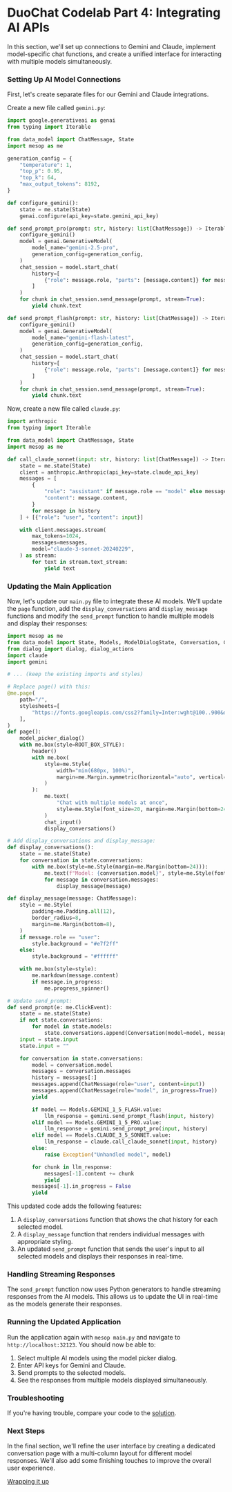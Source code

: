 # DuoChat Codelab Part 4: Integrating AI APIs

In this section, we'll set up connections to Gemini and Claude, implement model-specific chat functions, and create a unified interface for interacting with multiple models simultaneously.

### Setting Up AI Model Connections

First, let's create separate files for our Gemini and Claude integrations.

Create a new file called `gemini.py`:

```python title="gemini.py"
import google.generativeai as genai
from typing import Iterable

from data_model import ChatMessage, State
import mesop as me

generation_config = {
    "temperature": 1,
    "top_p": 0.95,
    "top_k": 64,
    "max_output_tokens": 8192,
}

def configure_gemini():
    state = me.state(State)
    genai.configure(api_key=state.gemini_api_key)

def send_prompt_pro(prompt: str, history: list[ChatMessage]) -> Iterable[str]:
    configure_gemini()
    model = genai.GenerativeModel(
        model_name="gemini-2.5-pro",
        generation_config=generation_config,
    )
    chat_session = model.start_chat(
        history=[
            {"role": message.role, "parts": [message.content]} for message in history
        ]
    )
    for chunk in chat_session.send_message(prompt, stream=True):
        yield chunk.text

def send_prompt_flash(prompt: str, history: list[ChatMessage]) -> Iterable[str]:
    configure_gemini()
    model = genai.GenerativeModel(
        model_name="gemini-flash-latest",
        generation_config=generation_config,
    )
    chat_session = model.start_chat(
        history=[
            {"role": message.role, "parts": [message.content]} for message in history
        ]
    )
    for chunk in chat_session.send_message(prompt, stream=True):
        yield chunk.text
```

Now, create a new file called `claude.py`:

```python title="claude.py"
import anthropic
from typing import Iterable

from data_model import ChatMessage, State
import mesop as me

def call_claude_sonnet(input: str, history: list[ChatMessage]) -> Iterable[str]:
    state = me.state(State)
    client = anthropic.Anthropic(api_key=state.claude_api_key)
    messages = [
        {
            "role": "assistant" if message.role == "model" else message.role,
            "content": message.content,
        }
        for message in history
    ] + [{"role": "user", "content": input}]

    with client.messages.stream(
        max_tokens=1024,
        messages=messages,
        model="claude-3-sonnet-20240229",
    ) as stream:
        for text in stream.text_stream:
            yield text
```

### Updating the Main Application

Now, let's update our `main.py` file to integrate these AI models. We'll update the `page` function, add the `display_conversations` and `display_message` functions and modify the `send_prompt` function to handle multiple models and display their responses:

```python title="main.py"
import mesop as me
from data_model import State, Models, ModelDialogState, Conversation, ChatMessage
from dialog import dialog, dialog_actions
import claude
import gemini

# ... (keep the existing imports and styles)

# Replace page() with this:
@me.page(
    path="/",
    stylesheets=[
        "https://fonts.googleapis.com/css2?family=Inter:wght@100..900&display=swap"
    ],
)
def page():
    model_picker_dialog()
    with me.box(style=ROOT_BOX_STYLE):
        header()
        with me.box(
            style=me.Style(
                width="min(680px, 100%)",
                margin=me.Margin.symmetric(horizontal="auto", vertical=36),
            )
        ):
            me.text(
                "Chat with multiple models at once",
                style=me.Style(font_size=20, margin=me.Margin(bottom=24)),
            )
            chat_input()
            display_conversations()

# Add display_conversations and display_message:
def display_conversations():
    state = me.state(State)
    for conversation in state.conversations:
        with me.box(style=me.Style(margin=me.Margin(bottom=24))):
            me.text(f"Model: {conversation.model}", style=me.Style(font_weight=500))
            for message in conversation.messages:
                display_message(message)

def display_message(message: ChatMessage):
    style = me.Style(
        padding=me.Padding.all(12),
        border_radius=8,
        margin=me.Margin(bottom=8),
    )
    if message.role == "user":
        style.background = "#e7f2ff"
    else:
        style.background = "#ffffff"

    with me.box(style=style):
        me.markdown(message.content)
        if message.in_progress:
            me.progress_spinner()

# Update send_prompt:
def send_prompt(e: me.ClickEvent):
    state = me.state(State)
    if not state.conversations:
        for model in state.models:
            state.conversations.append(Conversation(model=model, messages=[]))
    input = state.input
    state.input = ""

    for conversation in state.conversations:
        model = conversation.model
        messages = conversation.messages
        history = messages[:]
        messages.append(ChatMessage(role="user", content=input))
        messages.append(ChatMessage(role="model", in_progress=True))
        yield

        if model == Models.GEMINI_1_5_FLASH.value:
            llm_response = gemini.send_prompt_flash(input, history)
        elif model == Models.GEMINI_1_5_PRO.value:
            llm_response = gemini.send_prompt_pro(input, history)
        elif model == Models.CLAUDE_3_5_SONNET.value:
            llm_response = claude.call_claude_sonnet(input, history)
        else:
            raise Exception("Unhandled model", model)

        for chunk in llm_response:
            messages[-1].content += chunk
            yield
        messages[-1].in_progress = False
        yield
```

This updated code adds the following features:

1. A `display_conversations` function that shows the chat history for each selected model.
2. A `display_message` function that renders individual messages with appropriate styling.
3. An updated `send_prompt` function that sends the user's input to all selected models and displays their responses in real-time.

### Handling Streaming Responses

The `send_prompt` function now uses Python generators to handle streaming responses from the AI models. This allows us to update the UI in real-time as the models generate their responses.

### Running the Updated Application

Run the application again with `mesop main.py` and navigate to `http://localhost:32123`. You should now be able to:

1. Select multiple AI models using the model picker dialog.
2. Enter API keys for Gemini and Claude.
3. Send prompts to the selected models.
4. See the responses from multiple models displayed simultaneously.

### Troubleshooting

If you're having trouble, compare your code to the [solution](https://github.com/wwwillchen/mesop-duo-chat/tree/4_completed).

### Next Steps

In the final section, we'll refine the user interface by creating a dedicated conversation page with a multi-column layout for different model responses. We'll also add some finishing touches to improve the overall user experience.

<a href="../5" class="next-step">
    Wrapping it up
</a>
